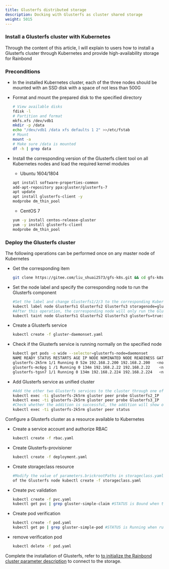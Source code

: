 ```yaml
---
title: Glusterfs distributed storage
description: Docking with Glusterfs as cluster shared storage
weight: 5015
---
```


### Install a Glusterfs cluster with Kubernetes

Through the content of this article, I will explain to users how to install a Glusterfs cluster through Kubernetes and provide high-availability storage for Rainbond

### Preconditions

- In the installed Kubernetes cluster, each of the three nodes should be mounted with an SSD disk with a space of not less than 500G

- Format and mount the prepared disk to the specified directory

  ```bash
  # View available disks
  fdisk -l
  # Partition and format
  mkfs.xfs /dev/vdb1
  mkdir -p /data
  echo "/dev/vdb1 /data xfs defaults 1 2" >>/etc/fstab
  # Mount
  mount -a
  # Make sure /data is mounted
  df -h | grep data
  ```

- Install the corresponding version of the Glusterfs client tool on all Kubernetes nodes and load the required kernel modules

  - Ubuntu 1604/1804

  ```bash
  apt install software-properties-common
  add-apt-repository ppa:gluster/glusterfs-7
  apt update
  apt install glusterfs-client -y
  modprobe dm_thin_pool
  ```

  - CentOS 7

  ```bash  
  yum -y install centos-release-gluster
  yum -y install glusterfs-client
  modprobe dm_thin_pool
  ```

### Deploy the Glusterfs cluster

The following operations can be performed once on any master node of Kubernetes

- Get the corresponding item

  ```bash
  git clone https://gitee.com/liu_shuai2573/gfs-k8s.git && cd gfs-k8s
  ```

- Set the node label and specify the corresponding node to run the Glusterfs component

  ```bash
  #Set the label and change Glusterfs1/2/3 to the corresponding Kubernetes node node
  kubectl label node Glusterfs1 Glusterfs2 Glusterfs3 storagenode=glusterfs
  #After this operation, the corresponding node will only run the Glusterfs service. To reuse this node, please Don't do this
  kubectl taint node Glusterfs1 Glusterfs2 Glusterfs3 glusterfs=true:NoSchedule
  ```

- Create a Glusterfs service

  ```bash
  kubectl create -f gluster-daemonset.yaml
  ```

- Check if the Glusterfs service is running normally on the specified node

  ```bash
  kubectl get pods -o wide --selector=glusterfs-node=daemonset
  NAME READY STATUS RESTARTS AGE IP NODE NOMINATED NODE READINESS GATES
  glusterfs-2k5rm 1/1 Running 0 52m 192.168.2.200 192.168.2.200   <none>           <none>
  glusterfs-mc6pg 1 /1 Running 0 134m 192.168.2.22 192.168.2.22    <none>           <none>
  glusterfs-tgsn7 1/1 Running 0 134m 192.168.2.224 192.168.2.224   <none>           <none>
  ```

- Add Glusterfs service as unified cluster

  ```bash
  #Add the other two Glusterfs services to the cluster through one of the Glusterfs services
  kubectl exec -ti glusterfs-2k5rm gluster peer probe Glusterfs2_IP
  kubectl exec -ti glusterfs-2k5rm gluster peer probe Glusterfs3_IP
  #Check whether the addition is successful, the addition will show other Status of both Glusterfs services
  kubectl exec -ti glusterfs-2k5rm gluster peer status
  ```

Configure a Glusterfs cluster as a resource available to Kubernetes

- Create a service account and authorize RBAC

  ```bash
  kubectl create -f rbac.yaml
  ```

- Create Glusterfs-provisioner

  ```bash
  kubectl create -f deployment.yaml
  ```

- Create storageclass resource

  ```bash
  #Modify the value of parameters.brickrootPaths in storageclass.yaml and replace it with the IP
  of the Glusterfs node kubectl create -f storageclass.yaml
  ```

- Create pvc validation

  ```bash
  kubectl create -f pvc.yaml
  kubectl get pvc | grep gluster-simple-claim #STATUS is Bound when the creation is successful
  ```

- Create pod verification

  ```bash
  kubectl create -f pod.yaml
  kubectl get po | grep gluster-simple-pod #STATUS is Running when running normally
  ```

- remove verification pod

  ```bash
  kubectl delete -f pod.yaml
  ```

Complete the installation of Glusterfs, refer to [to initialize the Rainbond cluster parameter description](../cluster-manage/init-region/) to connect to the storage.
